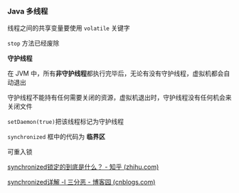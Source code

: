 ### Java 多线程

线程之间的共享变量要使用 `volatile` 关键字

`stop` 方法已经废除

**守护线程**

在 JVM 中，所有**非守护线程**都执行完毕后，无论有没有守护线程，虚拟机都会自动退出

守护线程不能持有任何需要关闭的资源，虚拟机退出时，守护线程没有任何机会来关闭文件

`setDaemon(true)`把该线程标记为守护线程

`synchronized` 框中的代码为 **临界区**

可重入锁

[synchronized锁定的到底是什么？ - 知乎 (zhihu.com)](https://www.zhihu.com/question/57794716?sort=created)

[synchronized详解 -l 三分恶 - 博客园 (cnblogs.com)](https://www.cnblogs.com/three-fighter/p/14396208.html)
